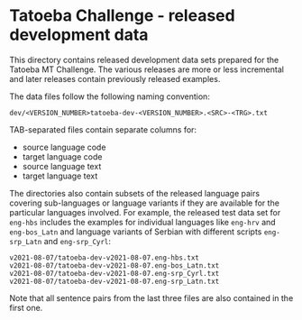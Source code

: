 
# Tatoeba Challenge - released development data

This directory contains released development data sets prepared for the Tatoeba MT Challenge. The various releases are more or less incremental and later releases contain previously released examples.

The data files follow the following naming convention:

```
dev/<VERSION_NUMBER>tatoeba-dev-<VERSION_NUMBER>.<SRC>-<TRG>.txt
```


TAB-separated files contain separate columns for:

* source language code
* target language code
* source language text
* target language text


The directories also contain subsets of the released language pairs covering sub-languages or language variants if they are available for the particular languages involved. For example, the released test data set for `eng-hbs` includes the examples for individual languages like `eng-hrv` and `eng-bos_Latn` and language variants of Serbian with different scripts `eng-srp_Latn` and `eng-srp_Cyrl`:

```
v2021-08-07/tatoeba-dev-v2021-08-07.eng-hbs.txt
v2021-08-07/tatoeba-dev-v2021-08-07.eng-bos_Latn.txt
v2021-08-07/tatoeba-dev-v2021-08-07.eng-srp_Cyrl.txt
v2021-08-07/tatoeba-dev-v2021-08-07.eng-srp_Latn.txt
```

Note that all sentence pairs from the last three files are also contained in the first one.
